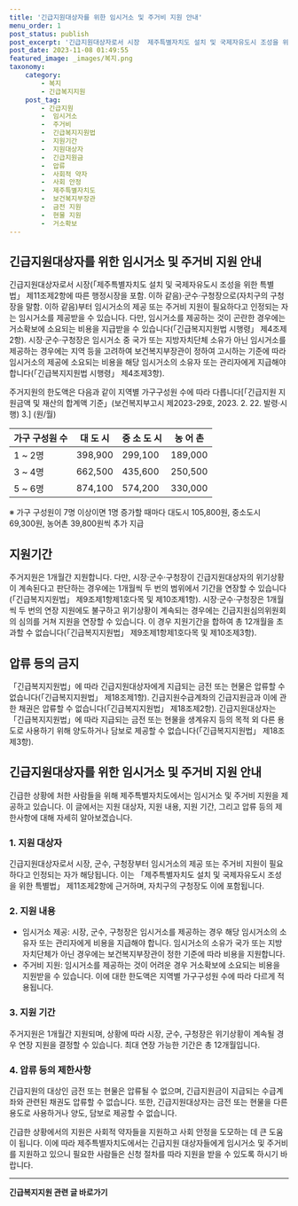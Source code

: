 ```yaml
---
title: '긴급지원대상자를 위한 임시거소 및 주거비 지원 안내'
menu_order: 1
post_status: publish
post_excerpt: '긴급지원대상자로서 시장  제주특별자치도 설치 및 국제자유도시 조성을 위한 특별법  제11조제2항에 따른 행정시장을 포함. 이하 같음  군수 구청장으로 자치구의 구청장을 말함. 이하 같음 부터 임시거소의 제공 또는 주거비 지원이 필요하다고 인정되는 자는 임시거소를 제공받을 수 있습니다. 다만, 임시거소를 제공하는 것이 곤란한 경우에는 거소확보에 소요되는 비용을 지급받을 수 있습니다  긴급복지지원법 시행령  제4조제2항 .'
post_date: 2023-11-08 01:49:55
featured_image: _images/복지.png
taxonomy:
    category:
        - 복지
        - 긴급복지지원
    post_tag:
        - 긴급지원
        -  임시거소
        -  주거비
        -  긴급복지지원법
        -  지원기간
        -  지원대상자
        -  긴급지원금
        -  압류
        -  사회적 약자
        -  사회 안정
        -  제주특별자치도
        -  보건복지부장관
        -  금전 지원
        -  현물 지원
        -  거소확보
---
```



## 긴급지원대상자를 위한 임시거소 및 주거비 지원 안내

긴급지원대상자로서 시장(「제주특별자치도 설치 및 국제자유도시 조성을 위한 특별법」 제11조제2항에 따른 행정시장을 포함. 이하 같음)·군수·구청장으로(자치구의 구청장을 말함. 이하 같음)부터 임시거소의 제공 또는 주거비 지원이 필요하다고 인정되는 자는 임시거소를 제공받을 수 있습니다. 다만, 임시거소를 제공하는 것이 곤란한 경우에는 거소확보에 소요되는 비용을 지급받을 수 있습니다(「긴급복지지원법 시행령」 제4조제2항).
시장·군수·구청장은 임시거소 중 국가 또는 지방자치단체 소유가 아닌 임시거소를 제공하는 경우에는 지역 등을 고려하여 보건복지부장관이 정하여 고시하는 기준에 따라 임시거소의 제공에 소요되는 비용을 해당 임시거소의 소유자 또는 관리자에게 지급해야 합니다(「긴급복지지원법 시행령」 제4조제3항).

주거지원의 한도액은 다음과 같이 지역별 가구구성원 수에 따라 다릅니다[「긴급지원 지원금액 및 재산의 합계액 기준」(보건복지부고시 제2023-29호, 2023. 2. 22. 발령·시행) 3.]
(원/월)

가구 구성원 수 | 대 도 시 | 중 소 도 시 | 농 어 촌
----------------|---------|-----------|----------
1 ~ 2명       | 398,900 | 299,100   | 189,000
3 ~ 4명       | 662,500 | 435,600   | 250,500
5 ~ 6명       | 874,100 | 574,200   | 330,000

※ 가구 구성원이 7명 이상이면 1명 증가할 때마다 대도시 105,800원, 중소도시 69,300원, 농어촌 39,800원씩 추가 지급

## 지원기간

주거지원은 1개월간 지원합니다. 다만, 시장·군수·구청장이 긴급지원대상자의 위기상황이 계속된다고 판단하는 경우에는 1개월씩 두 번의 범위에서 기간을 연장할 수 있습니다(「긴급복지지원법」 제9조제1항제1호다목 및 제10조제1항).
시장·군수·구청장은 1개월씩 두 번의 연장 지원에도 불구하고 위기상황이 계속되는 경우에는 긴급지원심의위원회의 심의를 거쳐 지원을 연장할 수 있습니다. 이 경우 지원기간을 합하여 총 12개월을 초과할 수 없습니다(「긴급복지지원법」 제9조제1항제1호다목 및 제10조제3항).

## 압류 등의 금지

「긴급복지지원법」에 따라 긴급지원대상자에게 지급되는 금전 또는 현물은 압류할 수 없습니다(「긴급복지지원법」 제18조제1항).
긴급지원수급계좌의 긴급지원금과 이에 관한 채권은 압류할 수 없습니다(「긴급복지지원법」 제18조제2항).
긴급지원대상자는 「긴급복지지원법」에 따라 지급되는 금전 또는 현물을 생계유지 등의 목적 외 다른 용도로 사용하기 위해 양도하거나 담보로 제공할 수 없습니다(「긴급복지지원법」 제18조제3항).

## 긴급지원대상자를 위한 임시거소 및 주거비 지원 안내

긴급한 상황에 처한 사람들을 위해 제주특별자치도에서는 임시거소 및 주거비 지원을 제공하고 있습니다. 이 글에서는 지원 대상자, 지원 내용, 지원 기간, 그리고 압류 등의 제한사항에 대해 자세히 알아보겠습니다.

### 1. 지원 대상자

긴급지원대상자로서 시장, 군수, 구청장부터 임시거소의 제공 또는 주거비 지원이 필요하다고 인정되는 자가 해당됩니다. 이는 「제주특별자치도 설치 및 국제자유도시 조성을 위한 특별법」 제11조제2항에 근거하며, 자치구의 구청장도 이에 포함됩니다. 

### 2. 지원 내용

- 임시거소 제공: 시장, 군수, 구청장은 임시거소를 제공하는 경우 해당 임시거소의 소유자 또는 관리자에게 비용을 지급해야 합니다. 임시거소의 소유가 국가 또는 지방자치단체가 아닌 경우에는 보건복지부장관이 정한 기준에 따라 비용을 지원합니다.
- 주거비 지원: 임시거소를 제공하는 것이 어려운 경우 거소확보에 소요되는 비용을 지원받을 수 있습니다. 이에 대한 한도액은 지역별 가구구성원 수에 따라 다르게 적용됩니다.

### 3. 지원 기간

주거지원은 1개월간 지원되며, 상황에 따라 시장, 군수, 구청장은 위기상황이 계속될 경우 연장 지원을 결정할 수 있습니다. 최대 연장 가능한 기간은 총 12개월입니다.

### 4. 압류 등의 제한사항

긴급지원의 대상인 금전 또는 현물은 압류될 수 없으며, 긴급지원금이 지급되는 수급계좌와 관련된 채권도 압류할 수 없습니다. 또한, 긴급지원대상자는 금전 또는 현물을 다른 용도로 사용하거나 양도, 담보로 제공할 수 없습니다.

긴급한 상황에서의 지원은 사회적 약자들을 지원하고 사회 안정을 도모하는 데 큰 도움이 됩니다. 이에 따라 제주특별자치도에서는 긴급지원 대상자들에게 임시거소 및 주거비를 지원하고 있으니 필요한 사람들은 신청 절차를 따라 지원을 받을 수 있도록 하시기 바랍니다.
<!-- wp:separator -->
<hr class="wp-block-separator has-alpha-channel-opacity"/>
<!-- /wp:separator -->

<!-- wp:group {"backgroundColor":"base","layout":{"type":"constrained"}} -->
<div class="wp-block-group has-base-background-color has-background"><!-- wp:paragraph {"align":"center","fontSize":"medium"} -->
<p class="has-text-align-center has-large-font-size"><strong>긴급복지지원 관련 글 바로가기</strong></p>
<!-- /wp:paragraph -->


<!-- wp:latest-posts
{"categories":[{"id":15519,"count":19,"description":"","link":"https://uknowlaw.com/category/%ea%b8%b4%ea%b8%89%eb%b3%b5%ec%a7%80%ec%a7%80%ec%9b%90/","name":"긴급복지지원","slug":"긴급복지지원","taxonomy":"category","parent":0,"meta":[],"_links":{"self":[{"href":"https://uknowlaw.com/wp-json/wp/v2/categories/15519"}],"collection":[{"href":"https://uknowlaw.com/wp-json/wp/v2/categories"}],"about":[{"href":"https://uknowlaw.com/wp-json/wp/v2/taxonomies/category"}],"wp:post_type":[{"href":"https://uknowlaw.com/wp-json/wp/v2/posts?categories=15519"}],"curies":[{"name":"wp","href":"https://api.w.org/{rel}","templated":true}]}}],"postsToShow":100,"excerptLength":28,"postLayout":"grid","columns":2,"featuredImageAlign":"left","featuredImageSizeSlug":"large","fontSize":"small"} /--></div>
<!-- /wp:group -->